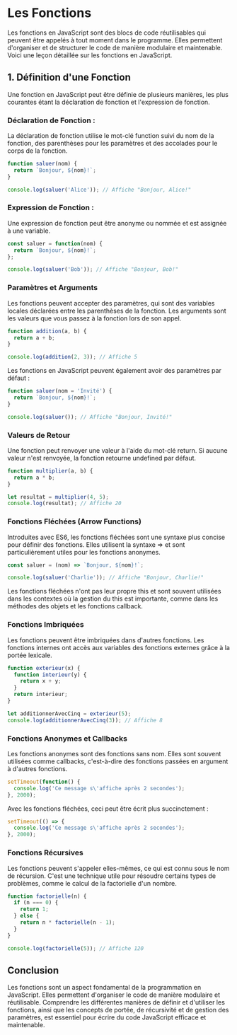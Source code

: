 # Les Fonctions 

Les fonctions en JavaScript sont des blocs de code réutilisables qui peuvent être appelés à tout moment dans le programme. Elles permettent d'organiser et de structurer le code de manière modulaire et maintenable. Voici une leçon détaillée sur les fonctions en JavaScript.

## 1. Définition d'une Fonction
Une fonction en JavaScript peut être définie de plusieurs manières, les plus courantes étant la déclaration de fonction et l'expression de fonction.

### Déclaration de Fonction :

La déclaration de fonction utilise le mot-clé function suivi du nom de la fonction, des parenthèses pour les paramètres et des accolades pour le corps de la fonction.

```javascript
function saluer(nom) {
  return `Bonjour, ${nom}!`;
}

console.log(saluer('Alice')); // Affiche "Bonjour, Alice!"
```

### Expression de Fonction :

Une expression de fonction peut être anonyme ou nommée et est assignée à une variable.

```javascript
const saluer = function(nom) {
  return `Bonjour, ${nom}!`;
};

console.log(saluer('Bob')); // Affiche "Bonjour, Bob!"
```

### Paramètres et Arguments

Les fonctions peuvent accepter des paramètres, qui sont des variables locales déclarées entre les parenthèses de la fonction. Les arguments sont les valeurs que vous passez à la fonction lors de son appel.

```javascript
function addition(a, b) {
  return a + b;
}

console.log(addition(2, 3)); // Affiche 5
```

Les fonctions en JavaScript peuvent également avoir des paramètres par défaut :

```javascript
function saluer(nom = 'Invité') {
  return `Bonjour, ${nom}!`;
}

console.log(saluer()); // Affiche "Bonjour, Invité!"
```

### Valeurs de Retour
Une fonction peut renvoyer une valeur à l'aide du mot-clé return. Si aucune valeur n'est renvoyée, la fonction retourne undefined par défaut.

```javascript
function multiplier(a, b) {
  return a * b;
}

let resultat = multiplier(4, 5);
console.log(resultat); // Affiche 20
```

### Fonctions Fléchées (Arrow Functions)

Introduites avec ES6, les fonctions fléchées sont une syntaxe plus concise pour définir des fonctions. Elles utilisent la syntaxe => et sont particulièrement utiles pour les fonctions anonymes.

```javascript
const saluer = (nom) => `Bonjour, ${nom}!`;

console.log(saluer('Charlie')); // Affiche "Bonjour, Charlie!"
```

Les fonctions fléchées n'ont pas leur propre this et sont souvent utilisées dans les contextes où la gestion du this est importante, comme dans les méthodes des objets et les fonctions callback.

### Fonctions Imbriquées

Les fonctions peuvent être imbriquées dans d'autres fonctions. Les fonctions internes ont accès aux variables des fonctions externes grâce à la portée lexicale.

```javascript
function exterieur(x) {
  function interieur(y) {
    return x + y;
  }
  return interieur;
}

let additionnerAvecCinq = exterieur(5);
console.log(additionnerAvecCinq(3)); // Affiche 8
```

### Fonctions Anonymes et Callbacks
Les fonctions anonymes sont des fonctions sans nom. Elles sont souvent utilisées comme callbacks, c'est-à-dire des fonctions passées en argument à d'autres fonctions.

```javascript
setTimeout(function() {
  console.log('Ce message s\'affiche après 2 secondes');
}, 2000);
```

Avec les fonctions fléchées, ceci peut être écrit plus succinctement :

```javascript
setTimeout(() => {
  console.log('Ce message s\'affiche après 2 secondes');
}, 2000);
```

### Fonctions Récursives

Les fonctions peuvent s'appeler elles-mêmes, ce qui est connu sous le nom de récursion. C'est une technique utile pour résoudre certains types de problèmes, comme le calcul de la factorielle d'un nombre.

```javascript
function factorielle(n) {
  if (n === 0) {
    return 1;
  } else {
    return n * factorielle(n - 1);
  }
}

console.log(factorielle(5)); // Affiche 120
```

## Conclusion
Les fonctions sont un aspect fondamental de la programmation en JavaScript. Elles permettent d'organiser le code de manière modulaire et réutilisable. Comprendre les différentes manières de définir et d'utiliser les fonctions, ainsi que les concepts de portée, de récursivité et de gestion des paramètres, est essentiel pour écrire du code JavaScript efficace et maintenable.